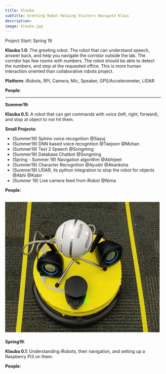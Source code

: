 ```yaml
---
title: Klauba
subtitle: Greeting Robot Helping Visitors Navigate Klaus
description:
image: klauba.jpg
---
```


Project Start: Spring 19

__Klauba 1.0__:
The greeting robot. The robot that can understand speech, answer back, and help you navigate the corridor outside the lab. The corridor has few rooms with numbers. The robot should be able to detect the numbers, and stop at the requested office. This is more human interaction oriented than collaborative robots project.

__Platform__: iRobots, RPi, Camera, Mic, Speaker, GPS/Accelerometer, LIDAR

__People__:

----------
__Summer19__:

__Klauba 0.5__:
 A robot that can get commands with voice (left, right, forward), and stop at object to not hit them.

__Small Projects__:
- (Summer19) Sphinx voice recognition @Sayuj
- (Summer19) DNN based voice recognition @Taejoon @Mohan
- (Summer19) Text 2 Speech @Songming
- (Summer19) Database Chatbot @Songming
- (Spring - Summer 19) Navigation algorithm @Abhijeet
- (Summer19) Character Recognition @Ayushi @Akanksha
- (Summer19) LIDAR, its python integration to stop the robot for objects @Abhi @Kabir
- (Summer 19) Live camera feed from iRobot @Nima

__People__:


![](klauba.jpg)
----------

__Spring19__:

__Klauba 0.1__: Understanding iRobots, their navigation, and setting up a Raspberry Pi3 on them.

__People__:
